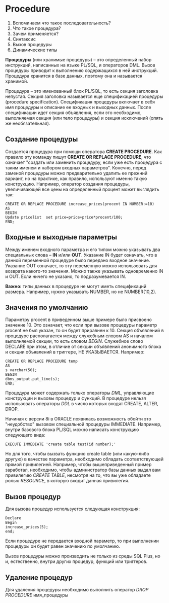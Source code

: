 # Procedure

1. Вспоминаем что такое последовательность?
2. Что такое процедура?
3. Зачем применяется?
4. Синтаксис
5. Вызов процедуры
6. Динамические типы

**Процедуры** (или хранимые процедуры) – это определенный набор инструкций, написанных на языке PL/SQL, и операторов DML. Вызов процедуры приводит к выполнению содержащихся в ней инструкций. Процедура хранится в базе данных, поэтому она и называется хранимой.

Процедура – это именованный блок PL/SQL, то есть секция заголовка непустая. Секция заголовка называется еще спецификацией процедуры (procedure specification). Спецификация процедуры включает в себя имя процедуры и описание ее входных и выходных данных. После спецификации идет секция объявления, если это необходимо, выполняемая секция (или тело процедуры) и секция исключений
(опять же необязательная).

## Создание процедуры

Создается процедура при помощи оператора **CREATE PROCEDURE**.
Как правило эту команду пишут **CREATE OR REPLACE PROCEDURE**, что означает "создать или заменить процедуру, если уже есть процедура с таким именем и набором входных параметров". Конечно, перед заменой процедуры можно предварительно удалить ее прежний вариант, но на практике, как правило, используют именно такую конструкцию. Например, оператор создания процедуры, увеличивающей все цены на определенный процент может выглядить так:

```
CREATE OR REPLACE PROCEDURE increase_prices(procent IN NUMBER:=10)
AS
BEGIN
Update pricelist  set price=price+price*procent/100;
END;
```

## Входные и выходные параметры

Между именем входного параметра и его типом можно указывать два специальных слова – **IN** и/или **OUT**. Указание IN будет означать, что в данной переменной процедуре было передано входное значение. Указание OUT означает, то эту переменную можно использовать для возврата какого-то значения. Можно также указывать одновременно IN и OUT. Если ничего не указано, то подразумевается IN.

**Важно:** типы данных в процедуре не могут иметь спецификаций размера. Например, нужно указывать NUMBER, но не NUMBER(10,2).

## Значения по умолчанию

Параметру procent в приведенном выше примере было присвоено значение 10. Это означает, что если при вызове процедуры параметр procent не был указан, то он будет приравнен к 10.
Секция объявлений в процедуре располагается между служебным словом AS и началом выполняемой секции, то есть словом _BEGIN_. Служебное слово DECLARE при этом, в отличие от секции объявлений анонимного блока и секции объявлений в триггере, НЕ УКАЗЫВАЕТСЯ. Например:

```
CREATE OR REPLACE PROCEDURE temp
AS
s varchar(50);
BEGIN
dbms_output.put_line(s);
END;
```

Процедура может содержать только операторы _DML_, управляющие конструкции и вызовы процедур и функций. В процедуре нельзя использовать операторы _DDL_ в число которых входят CREATE, ALTER, DROP.

Начиная с версии 8i в ORACLE появилась возможность обойти это "неудобство" вызовом специальной процедуры IMMEDIATE. Например, внутри базового блока PL/SQL можно написать конструкцию следующего вида:

```
EXECUTE IMMEDIATE 'create table test(id number);'
```

Но для того, чтобы вызвать функцию create table (или какую-либо другую) в качестве параметра, необходимо обладать соответствующей прямой привилегией. Например, чтобы вышеприведенный пример заработал, необходимо, чтобы администратор базы данных выдал вам привилегию _CREATE TABLE_, несмотря на то, что вы уже обладаете ролью _RESOURCE_, в которую входит данная привилегия.

## Вызов процедур

Для вызова процедур используется следующая конструкция:

```
Declare
Begin
increase_prices(5);
end;
```

Если процедуре не передается входной параметр, то при выполнении процедуры он будет равен значению по умолчанию.

Вызов процедуры можно производить не только из среды SQL Plus, но и, естественно, внутри других процедур, функций или триггеров.

## Удаление процедур

Для удаления процедуры необходимо выполнить оператор _DROP PROCEDURE_ имя_процедуры
